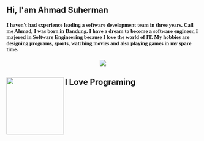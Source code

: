 ## Hi, I'am Ahmad Suherman

<h4 style="font-family: 'Lucida Grande';">I haven't had experience leading a software development team in three years. Call me Ahmad, I was born in Bandung. I have a dream to become a software engineer, I majored in Software Engineering because I love the world of IT. My hobbies are designing programs, sports, watching movies and also playing games in my spare time.
</h4>


<p align="center">
   <img src="https://github-readme-stats.vercel.app/api?username=ahmadsuherman&theme=vue-dark&show_icons=true&hide=issues">
</p>

## I Love Programing <img align="left" width="150" height="150" src="https://media.tenor.com/images/da3e4ab91ed7f29a29edf868cb9953c0/tenor.gif">
